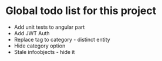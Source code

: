 # Global todo list for this project
* Add unit tests to angular part
* Add JWT Auth
* Replace tag to category - distinct entity
* Hide category option
* Stale infoobjects - hide it
